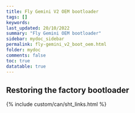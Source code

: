 ```yaml
---
title: Fly Gemini V2 OEM bootloader
tags: []
keywords: 
last_updated: 20/10/2022
summary: "Fly Gemini OEM bootloader"
sidebar: mydoc_sidebar
permalink: fly-gemini_v2_boot_oem.html
folder: mydoc
comments: false
toc: true
datatable: true
---
```


## Restoring the factory bootloader

{% include custom/can/sht_links.html %}